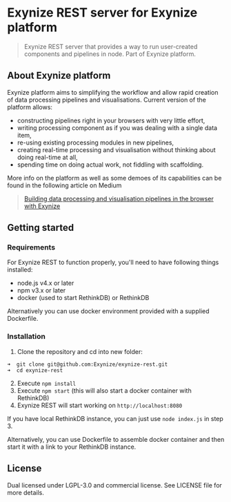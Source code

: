 # Exynize REST server for Exynize platform

> Exynize REST server that provides a way to run user-created components and pipelines in node. Part of Exynize platform.

## About Exynize platform

Exynize platform aims to simplifying the workflow and allow rapid creation of data processing pipelines and visualisations.
Current version of the platform allows:
- constructing pipelines right in your browsers with very little effort,
- writing processing component as if you was dealing with a single data item,
- re-using existing processing modules in new pipelines,
- creating real-time processing and visualisation without thinking about doing real-time at all,
- spending time on doing actual work, not fiddling with scaffolding.

More info on the platform as well as some demoes of its capabilities can be found in the following article on Medium
> [Building data processing and visualisation pipelines in the browser with Exynize](https://medium.com/the-data-experience/building-data-processing-and-visualisation-pipelines-in-the-browser-with-exynize-372ab15e848c#.cq73g7k7q)

## Getting started

### Requirements

For Exynize REST to function properly, you'll need to have following things installed:

- node.js v4.x or later
- npm v3.x or later
- docker (used to start RethinkDB) or RethinkDB

Alternatively you can use docker environment provided with a supplied Dockerfile.

### Installation

1. Clone the repository and cd into new folder:
```
➜  git clone git@github.com:Exynize/exynize-rest.git
➜  cd exynize-rest
```
2. Execute `npm install`
3. Execute `npm start` (this will also start a docker container with RethinkDB)
4. Exynize REST will start working on `http://localhost:8080`

If you have local RethinkDB instance, you can just use `node index.js` in step 3.

Alternatively, you can use Dockerfile to assemble docker container and then start it with a link to your RethinkDB instance.

## License

Dual licensed under LGPL-3.0 and commercial license.
See LICENSE file for more details.
